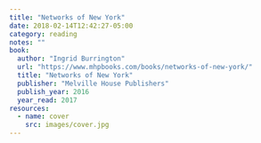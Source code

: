 ```yaml
---
title: "Networks of New York"
date: 2018-02-14T12:42:27-05:00
category: reading
notes: ""
book:
  author: "Ingrid Burrington"
  url: "https://www.mhpbooks.com/books/networks-of-new-york/"
  title: "Networks of New York"
  publisher: "Melville House Publishers"
  publish_year: 2016
  year_read: 2017
resources:
  - name: cover
    src: images/cover.jpg
---
```


